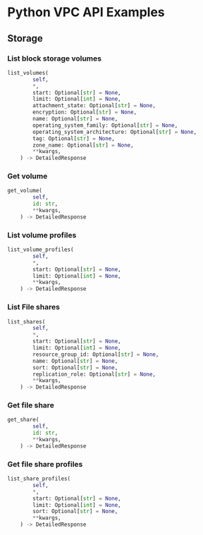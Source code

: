 # Python VPC API Examples

## Storage 

### List block storage volumes

```python
list_volumes(
        self,
        *,
        start: Optional[str] = None,
        limit: Optional[int] = None,
        attachment_state: Optional[str] = None,
        encryption: Optional[str] = None,
        name: Optional[str] = None,
        operating_system_family: Optional[str] = None,
        operating_system_architecture: Optional[str] = None,
        tag: Optional[str] = None,
        zone_name: Optional[str] = None,
        **kwargs,
    ) -> DetailedResponse
```

### Get volume

```python
get_volume(
        self,
        id: str,
        **kwargs,
    ) -> DetailedResponse
```

### List volume profiles 

```python
list_volume_profiles(
        self,
        *,
        start: Optional[str] = None,
        limit: Optional[int] = None,
        **kwargs,
    ) -> DetailedResponse
```

### List File shares

```python
list_shares(
        self,
        *,
        start: Optional[str] = None,
        limit: Optional[int] = None,
        resource_group_id: Optional[str] = None,
        name: Optional[str] = None,
        sort: Optional[str] = None,
        replication_role: Optional[str] = None,
        **kwargs,
    ) -> DetailedResponse
```

### Get file share

```python
get_share(
        self,
        id: str,
        **kwargs,
    ) -> DetailedResponse
```

### Get file share profiles 

```python
list_share_profiles(
        self,
        *,
        start: Optional[str] = None,
        limit: Optional[int] = None,
        sort: Optional[str] = None,
        **kwargs,
    ) -> DetailedResponse
```

